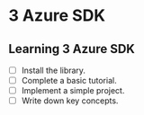 # 3 Azure SDK

## Learning 3 Azure SDK
- [ ] Install the library.
- [ ] Complete a basic tutorial.
- [ ] Implement a simple project.
- [ ] Write down key concepts.

